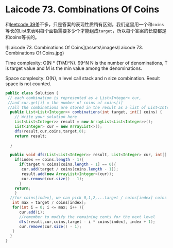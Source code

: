 # Laicode 73. Combinations Of Coins

和[leetcode 39](39-Combination-Sum.md)差不多，只是答案的表现性质稍有区别。我们这里用一个和`coins`等长的List来表明每个面额需要多少个才能组成`target`，所以每个答案的长度都是和coins等长的。

![Laicode 73. Combinations Of Coins](assets\images\Laicode 73. Combinations Of Coins.jpg)

Time complexity: O(N * (T/M)^N).  99^N  N is the number of denominations, T is target value and M is the min value among the denominations.

Space complexity: O(N), n level call stack and n size combination. Result space is not counted.

```java
public class Solution {
 // each combination is represented as a List<Integer> cur,
 //and cur.get[i] = the number of coins of coins[i]
 //all the combinations are stored in the result as a list of List<Integer> in result
  public List<List<Integer>> combinations(int target, int[] coins) {
    // Write your solution here
    List<List<Integer>> result = new ArrayList<List<Integer>>();
    List<Integer> cur = new ArrayList<>();
    dfs(result,cur,coins,target,0);
    return result;
    
  }

  public void dfs(List<List<Integer>> result, List<Integer> cur, int[] coins, int target, int index){
    if(index == coins.length - 1){
      if(target % coins[coins.length - 1] == 0){
       cur.add(target / coins[coins.length - 1]);
       result.add(new ArrayList<Integer>(cur));
       cur.remove(cur.size() - 1);
      }
    return; 
    }
  //for coins[index], we can pick 0,1,2,...target / coins[index] coins  
   int max = target / coins[index];
   for(int i = 0; i <= max; i++ ){
      cur.add(i);
      //remember to modify the remaining cents for the next level
      dfs(result,cur,coins,target - i * coins[index], index + 1);
      cur.remove(cur.size() - 1);
   }
  }
}

```